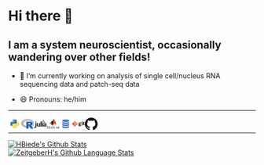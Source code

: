 # Hi there 👋
## I am a system neuroscientist, occasionally wandering over other fields!

- 🔭 I’m currently working on analysis of single cell/nucleus RNA sequencing data and patch-seq data

- 😄 Pronouns: he/him

---
<img align="left" alt="Python" width="26px" src="https://raw.githubusercontent.com/github/explore/80688e429a7d4ef2fca1e82350fe8e3517d3494d/topics/python/python.png" />
<img align="left" alt="Python" width="26px" src="https://raw.githubusercontent.com/github/explore/80688e429a7d4ef2fca1e82350fe8e3517d3494d/topics/r/r.png" />
<img align="left" alt="Python" width="26px" src="https://raw.githubusercontent.com/github/explore/80688e429a7d4ef2fca1e82350fe8e3517d3494d/topics/julia/julia.png" />
<img align="left" alt="Python" width="26px" src="https://raw.githubusercontent.com/github/explore/80688e429a7d4ef2fca1e82350fe8e3517d3494d/topics/matlab/matlab.png" />
<img align="left" alt="Python" width="26px" src="https://raw.githubusercontent.com/github/explore/80688e429a7d4ef2fca1e82350fe8e3517d3494d/topics/sql/sql.png" />
<img align="left" alt="Git" width="26px" src="https://raw.githubusercontent.com/github/explore/80688e429a7d4ef2fca1e82350fe8e3517d3494d/topics/git/git.png" />
<img align="left" alt="GitHub" width="26px" src="https://raw.githubusercontent.com/github/explore/78df643247d429f6cc873026c0622819ad797942/topics/github/github.png" />

<br />

---

<a href="https://hbiede.com">
  <img alt="HBiede's Github Stats" src="https://github-readme-stats.vercel.app/api?username=ZeitgeberH&show_icons=true&hide_border=true&count_private=true" />
  <br />
  <img alt="ZeitgeberH's Github Language Stats" src="https://github-readme-stats.vercel.app/api/top-langs/?username=ZeitgeberH&count_private=true&langs_count=10&layout=compact&hide_border=true&hide=HTML,CSS" />
</a>
